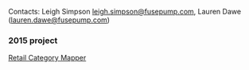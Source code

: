 Contacts: Leigh Simpson <leigh.simpson@fusepump.com>, Lauren Dawe
(lauren.dawe@fusepump.com)

### 2015 project

[Retail Category Mapper](Retail_Category_Mapper "wikilink")